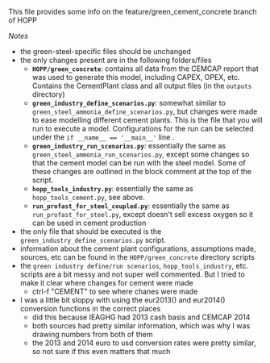 This file provides some info on the feature/green_cement_concrete branch of HOPP

*Notes*
* the green-steel-specific files should be unchanged
* the only changes present are in the following folders/files
    * **`HOPP/green_concrete`**: contains all data from the CEMCAP report that was used to generate this model, including CAPEX, OPEX, etc. Contains the CementPlant class and all output files (in the `outputs` directory)
    * **`green_industry_define_scenarios.py`**: somewhat similar to `green_steel_ammonia_define_scenarios.py`, but changes were made to ease modelling different cement plants. This is the file that you will run to execute a model. Configurations for the run can be selected under the `if __name__ == '__main__'` line .
    * **`green_industry_run_scenarios.py`**: essentially the same as `green_steel_ammonia_run_scenarios.py`, except some changes so that the cement model can be run with the steel model. Some of these changes are outlined in the block comment at the top of the script.
    * **`hopp_tools_industry.py`**: essentially the same as `hopp_tools_cement.py`, see above.
    * **`run_profast_for_steel_coupled.py`**: essentially the same as `run_profast_for_steel.py`, except doesn't sell excess oxygen so it can be used in cement production
* the only file that should be executed is the `green_industry_define_scenarios.py` script. 
* information about the cement plant configurations, assumptions made, sources, etc can be found in the `HOPP/green_concrete` directory scripts
* the `green industry define/run scenarios`, `hopp_tools_industry`, etc. scripts are a bit messy and not super well commented. But I tried to make it clear where changes for cement were made
    * ctrl-f "CEMENT" to see where chanes were made
* I was a little bit sloppy with using the eur2013() and eur2014() conversion functions in the correct places
    * did this because IEAGHG had 2013 cash basis and CEMCAP 2014
    * both sources had pretty similar information, which was why I was drawing numbers from both of them
    * the 2013 and 2014 euro to usd conversion rates were pretty similar, so not sure if this even matters that much 
